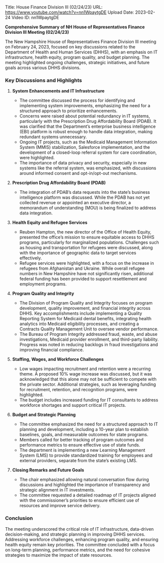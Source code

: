 Title: House Finance Division III (02/24/23)
URL: https://www.youtube.com/watch?v=nn1WpaytgDE
Upload Date: 2023-02-24
Video ID: nn1WpaytgDE

**Comprehensive Summary of NH House of Representatives Finance Division III Meeting (02/24/23)**

The New Hampshire House of Representatives Finance Division III meeting on February 24, 2023, focused on key discussions related to the Department of Health and Human Services (DHHS), with an emphasis on IT infrastructure, health equity, program quality, and budget planning. The meeting highlighted ongoing challenges, strategic initiatives, and future goals across various DHHS divisions.

### **Key Discussions and Highlights**

1. **System Enhancements and IT Infrastructure**  
   - The committee discussed the process for identifying and implementing system improvements, emphasizing the need for a structured approach to prioritize enhancements.  
   - Concerns were raised about potential redundancy in IT systems, particularly with the Prescription Drug Affordability Board (PDAB). It was clarified that the Department’s enterprise business intelligence (EBI) platform is robust enough to handle data integration, making redundant systems unnecessary.  
   - Ongoing IT projects, such as the Medicaid Management Information System (MMIS) stabilization, Salesforce implementation, and the development of a closed-loop referral system for care coordination, were highlighted.  
   - The importance of data privacy and security, especially in new systems like the referral system, was emphasized, with discussions around informed consent and opt-in/opt-out mechanisms.  

2. **Prescription Drug Affordability Board (PDAB)**  
   - The integration of PDAB’s data requests into the state’s business intelligence platform was discussed. While the PDAB has not yet collected revenue or appointed an executive director, a memorandum of understanding (MOU) is being finalized to address data integration.  

3. **Health Equity and Refugee Services**  
   - Reuben Hampton, the new director of the Office of Health Equity, presented the office’s mission to ensure equitable access to DHHS programs, particularly for marginalized populations. Challenges such as housing and transportation for refugees were discussed, along with the importance of geographic data to target services effectively.  
   - Refugee services were highlighted, with a focus on the increase in refugees from Afghanistan and Ukraine. While overall refugee numbers in New Hampshire have not significantly risen, additional federal funding has been provided to support resettlement and employment programs.  

4. **Program Quality and Integrity**  
   - The Division of Program Quality and Integrity focuses on program development, quality improvement, and financial integrity across DHHS. Key accomplishments include implementing a Quality Reporting System for Medicaid dental benefits, integrating health analytics into Medicaid eligibility processes, and creating a Contracts Quality Management Unit to oversee vendor performance.  
   - The Bureau of Program Integrity addressed fraud, waste, and abuse investigations, Medicaid provider enrollment, and third-party liability. Progress was noted in reducing backlogs in fraud investigations and improving financial compliance.  

5. **Staffing, Wages, and Workforce Challenges**  
   - Low wages impacting recruitment and retention were a recurring theme. A proposed 10% wage increase was discussed, but it was acknowledged that this alone may not be sufficient to compete with the private sector. Additional strategies, such as leveraging funding for recruitment, retention, and recognition programs, were highlighted.  
   - The budget includes increased funding for IT consultants to address workforce shortages and support critical IT projects.  

6. **Budget and Strategic Planning**  
   - The committee emphasized the need for a structured approach to IT planning and development, including a 10-year plan to establish baselines, goals, and measurable outcomes for state programs.  
   - Members called for better tracking of program outcomes and performance metrics to ensure effective use of state funds.  
   - The department is implementing a new Learning Management System (LMS) to provide standardized training for employees and external providers, separate from the state’s existing LMS.  

7. **Closing Remarks and Future Goals**  
   - The chair emphasized allowing natural conversation flow during discussions and highlighted the importance of transparency and strategic alignment in IT investments.  
   - The committee requested a detailed roadmap of IT projects aligned with the commissioner’s priorities to ensure efficient use of resources and improve service delivery.  

### **Conclusion**  
The meeting underscored the critical role of IT infrastructure, data-driven decision-making, and strategic planning in improving DHHS services. Addressing workforce challenges, enhancing program quality, and ensuring health equity remain key priorities. The committee concluded with a focus on long-term planning, performance metrics, and the need for cohesive strategies to maximize the impact of state resources.